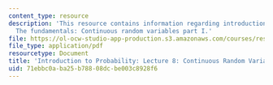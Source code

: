 ```yaml
---
content_type: resource
description: 'This resource contains information regarding introduction to probability:
  The fundamentals: Continuous random variables part I.'
file: https://ol-ocw-studio-app-production.s3.amazonaws.com/courses/res-6-012-introduction-to-probability-spring-2018/71ebbc0aba25b78808dcbe003c8928f6_MITRES_6_012S18_L08.pdf
file_type: application/pdf
resourcetype: Document
title: 'Introduction to Probability: Lecture 8: Continuous Random Variables Part I'
uid: 71ebbc0a-ba25-b788-08dc-be003c8928f6
---
```

